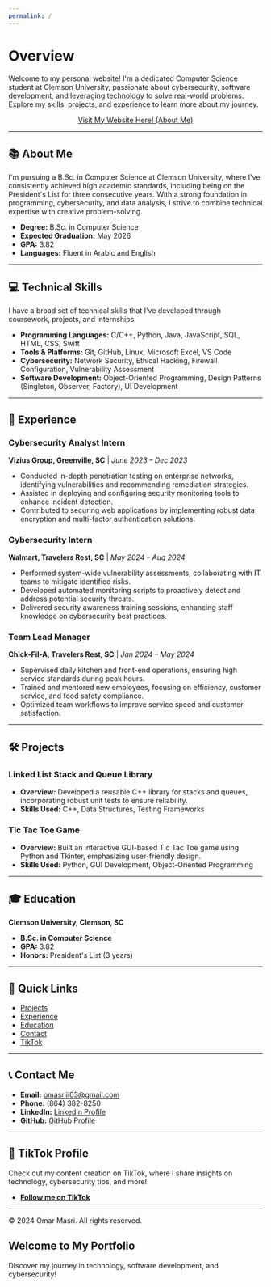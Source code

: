 ```yaml
---
permalink: /
---
```


<head>
    <link rel="stylesheet" type="text/css" href="assets/css/styles.css">
</head>

# **Overview**

Welcome to my personal website! I'm a dedicated Computer Science student at Clemson University, passionate about cybersecurity, software development, and leveraging technology to solve real-world problems. Explore my skills, projects, and experience to learn more about my journey.

<div align="center">
    <a href="aboutme.md" class="button">Visit My Website Here! (About Me)</a> <!-- Link to About Me page -->
</div>

---

## 📚 **About Me**
I'm pursuing a B.Sc. in Computer Science at Clemson University, where I've consistently achieved high academic standards, including being on the President's List for three consecutive years. With a strong foundation in programming, cybersecurity, and data analysis, I strive to combine technical expertise with creative problem-solving.

- **Degree:** B.Sc. in Computer Science  
- **Expected Graduation:** May 2026  
- **GPA:** 3.82  
- **Languages:** Fluent in Arabic and English  

---

## 💻 **Technical Skills**
I have a broad set of technical skills that I've developed through coursework, projects, and internships:

- **Programming Languages:** C/C++, Python, Java, JavaScript, SQL, HTML, CSS, Swift  
- **Tools & Platforms:** Git, GitHub, Linux, Microsoft Excel, VS Code  
- **Cybersecurity:** Network Security, Ethical Hacking, Firewall Configuration, Vulnerability Assessment  
- **Software Development:** Object-Oriented Programming, Design Patterns (Singleton, Observer, Factory), UI Development  

---

## 🚀 **Experience**

### Cybersecurity Analyst Intern  
**Vizius Group, Greenville, SC** | *June 2023 – Dec 2023*  
- Conducted in-depth penetration testing on enterprise networks, identifying vulnerabilities and recommending remediation strategies.  
- Assisted in deploying and configuring security monitoring tools to enhance incident detection.  
- Contributed to securing web applications by implementing robust data encryption and multi-factor authentication solutions.  

### Cybersecurity Intern  
**Walmart, Travelers Rest, SC** | *May 2024 – Aug 2024*  
- Performed system-wide vulnerability assessments, collaborating with IT teams to mitigate identified risks.  
- Developed automated monitoring scripts to proactively detect and address potential security threats.  
- Delivered security awareness training sessions, enhancing staff knowledge on cybersecurity best practices.  

### Team Lead Manager  
**Chick-Fil-A, Travelers Rest, SC** | *Jan 2024 – May 2024*  
- Supervised daily kitchen and front-end operations, ensuring high service standards during peak hours.  
- Trained and mentored new employees, focusing on efficiency, customer service, and food safety compliance.  
- Optimized team workflows to improve service speed and customer satisfaction.  

---

## 🛠️ **Projects**

### Linked List Stack and Queue Library  
- **Overview:** Developed a reusable C++ library for stacks and queues, incorporating robust unit tests to ensure reliability.  
- **Skills Used:** C++, Data Structures, Testing Frameworks  

### Tic Tac Toe Game  
- **Overview:** Built an interactive GUI-based Tic Tac Toe game using Python and Tkinter, emphasizing user-friendly design.  
- **Skills Used:** Python, GUI Development, Object-Oriented Programming  

---

## 🎓 **Education**
**Clemson University, Clemson, SC**  
- **B.Sc. in Computer Science**  
- **GPA:** 3.82  
- **Honors:** President's List (3 years)  

---

## 📱 **Quick Links**
- [Projects](projects.md)  
- [Experience](experience.md) 
- [Education](education.md)  
- [Contact](contact.md)  
- [TikTok](tiktok.md)  

---

## 📞 **Contact Me**
- **Email:** [omasriii03@gmail.com](mailto:omasriii03@gmail.com)  
- **Phone:** (864) 382-8250  
- **LinkedIn:** [LinkedIn Profile](https://www.linkedin.com/in/omar-masri-32556932b/)  
- **GitHub:** [GitHub Profile](https://github.com/Coollomar1)  

---

## 🎥 **TikTok Profile**
Check out my content creation on TikTok, where I share insights on technology, cybersecurity tips, and more!  
- **[Follow me on TikTok](https://www.tiktok.com/@omar.masri03)**  

---

&copy; 2024 Omar Masri. All rights reserved.

<section class="parallax" style="background-image: url('assets/images/mars-purple-space-landscape.jpg');">
    <div class="content">
        <h2>Welcome to My Portfolio</h2>
        <p>Discover my journey in technology, software development, and cybersecurity!</p>
    </div>
</section>

